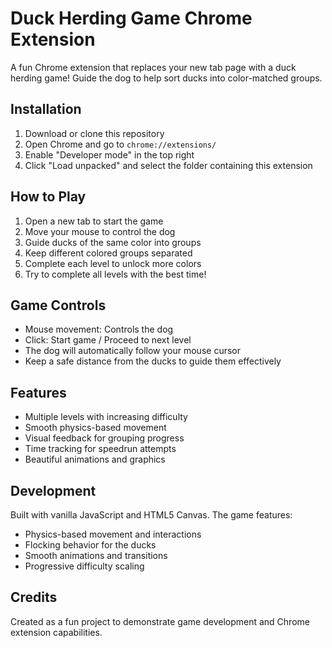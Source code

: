 # Duck Herding Game Chrome Extension

A fun Chrome extension that replaces your new tab page with a duck herding game! Guide the dog to help sort ducks into color-matched groups.

## Installation

1. Download or clone this repository
2. Open Chrome and go to `chrome://extensions/`
3. Enable "Developer mode" in the top right
4. Click "Load unpacked" and select the folder containing this extension

## How to Play

1. Open a new tab to start the game
2. Move your mouse to control the dog
3. Guide ducks of the same color into groups
4. Keep different colored groups separated
5. Complete each level to unlock more colors
6. Try to complete all levels with the best time!

## Game Controls

- Mouse movement: Controls the dog
- Click: Start game / Proceed to next level
- The dog will automatically follow your mouse cursor
- Keep a safe distance from the ducks to guide them effectively

## Features

- Multiple levels with increasing difficulty
- Smooth physics-based movement
- Visual feedback for grouping progress
- Time tracking for speedrun attempts
- Beautiful animations and graphics

## Development

Built with vanilla JavaScript and HTML5 Canvas. The game features:
- Physics-based movement and interactions
- Flocking behavior for the ducks
- Smooth animations and transitions
- Progressive difficulty scaling

## Credits

Created as a fun project to demonstrate game development and Chrome extension capabilities. 